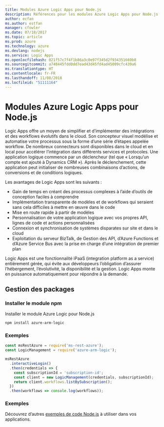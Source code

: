 ```yaml
---
title: Modules Azure Logic Apps pour Node.js
description: Références pour les modules Azure Logic Apps pour Node.js
author: ecfan
ms.author: estfan
manager: cfowler
ms.date: 07/18/2017
ms.topic: article
ms.prod: azure
ms.technology: azure
ms.devlang: nodejs
ms.service: Logic Apps
ms.openlocfilehash: 021f57c7f4f1b86a3c0e97f345d2f934351669b8
ms.sourcegitcommit: a748445fdd0dd7ead43d45fd4ad45009cfc439a6
ms.translationtype: HT
ms.contentlocale: fr-FR
ms.lasthandoff: 11/08/2018
ms.locfileid: "51111164"
---
```

# <a name="azure-logic-apps-modules-for-nodejs"></a>Modules Azure Logic Apps pour Node.js

Logic Apps offre un moyen de simplifier et d’implémenter des intégrations et des workflows évolutifs dans le cloud. Son concepteur visuel modélise et automatise votre processus sous la forme d’une série d’étapes appelée workflow. De nombreux connecteurs sont disponibles dans le cloud et en local pour accélérer l’intégration dans différents services et protocoles. Une application logique commence par un déclencheur (tel que « Lorsqu’un compte est ajouté à Dynamics CRM »). Après le déclenchement, cette application peut initialiser de nombreuses combinaisons d’actions, de conversions et de conditions logiques.

Les avantages de Logic Apps sont les suivants :
- Gain de temps en créant des processus complexes à l’aide d’outils de conception faciles à comprendre
- Implémentation transparente de modèles et de workflows qui seraient sans cela difficiles à mettre en œuvre dans le code
- Mise en route rapide à partir de modèles
- Personnalisation de votre application logique avec vos propres API, lignes de code et actions personnalisées
- Connexion et synchronisation de systèmes disparates sur site et dans le cloud
- Exploitation du serveur BizTalk, de Gestion des API, d’Azure Functions et d’Azure Service Bus avec la prise en charge d’une intégration de premier plan

Logic Apps est une fonctionnalité iPaaS (integration platform as a service) entièrement gérée, qui évite aux développeurs l’obligation d’assurer l’hébergement, l’évolutivité, la disponibilité et la gestion. Logic Apps monte en puissance automatiquement pour répondre à la demande.

## <a name="management-package"></a>Gestion des packages

### <a name="install-the-npm-module"></a>Installer le module npm

Installer le module Azure Logic pour Node.js

```bash
npm install azure-arm-logic
```

### <a name="example"></a>Exemples

```javascript
const msRestAzure = require('ms-rest-azure');
const LogicManagement = require('azure-arm-logic');

msRestAzure
  .interactiveLogin()
  .then(credentials => {
    const subscriptionId = 'subscription-id';
    const client = new LogicManagement(credentials, subscriptionId);
    return client.workflows.listBySubscription();
  })
  .then(workflows => console.log(workflows));
```

### <a name="samples"></a>Exemples

Découvrez d’autres [exemples de code Node.js](https://azure.microsoft.com/resources/samples/?platform=nodejs) à utiliser dans vos applications.
